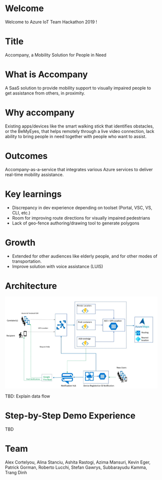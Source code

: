 # Welcome
Welcome to Azure IoT Team Hackathon 2019 !

# Title
Accompany, a Mobility Solution for People in Need

# What is Accompany
A SaaS solution to provide mobility support to visually impaired people to get assistance from others, in proximity.

# Why accompany
Existing apps/devices like the smart walking stick that identifies obstacles, or the BeMyEyes, that helps remotely through a live video connection, lack ability to bring people in need together with people who want to assist.

# Outcomes
Accompany-as-a-service that integrates various Azure services to deliver real-time mobility assistance.

# Key learnings
- Discrepancy in dev experience depending on toolset (Portal, VSC, VS, CLI, etc.)
- Room for improving route directions for visually impaired pedestrians
- Lack of geo-fence authoring/drawing tool to generate polygons

# Growth
- Extended for other audiences like elderly people, and for other modes of transportation.
- Improve solution with voice assistance (LUIS)

# Architecture 

<img src="Images/AccompanyArchitecture.JPG" width="800px" />

TBD: Explain data flow

# Step-by-Step Demo Experience

TBD

# Team
Alex Cortelyou, Alina Stanciu, Ashita Rastogi, Azima Mansuri, Kevin Eger, Patrick Gorman, Roberto Lucchi, Stefan Gawrys, Subbarayudu Kamma, Trang Dinh



